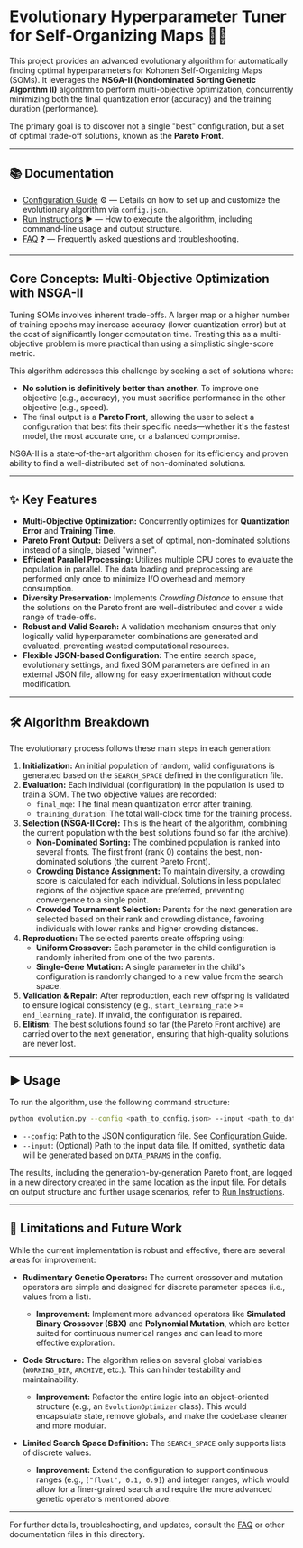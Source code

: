 # Evolutionary Hyperparameter Tuner for Self-Organizing Maps 🧬🧠

This project provides an advanced evolutionary algorithm for automatically finding optimal hyperparameters for Kohonen Self-Organizing Maps (SOMs). It leverages the **NSGA-II (Nondominated Sorting Genetic Algorithm II)** algorithm to perform multi-objective optimization, concurrently minimizing both the final quantization error (accuracy) and the training duration (performance).

The primary goal is to discover not a single "best" configuration, but a set of optimal trade-off solutions, known as the **Pareto Front**.

---

## 📚 Documentation

- [Configuration Guide](CONFIG.md) ⚙️ — Details on how to set up and customize the evolutionary algorithm via `config.json`.
- [Run Instructions](RUN.md) ▶️ — How to execute the algorithm, including command-line usage and output structure.
- [FAQ](FAQ.md) ❓ — Frequently asked questions and troubleshooting.

---

## Core Concepts: Multi-Objective Optimization with NSGA-II

Tuning SOMs involves inherent trade-offs. A larger map or a higher number of training epochs may increase accuracy (lower quantization error) but at the cost of significantly longer computation time. Treating this as a multi-objective problem is more practical than using a simplistic single-score metric.

This algorithm addresses this challenge by seeking a set of solutions where:
-   **No solution is definitively better than another.** To improve one objective (e.g., accuracy), you must sacrifice performance in the other objective (e.g., speed).
-   The final output is a **Pareto Front**, allowing the user to select a configuration that best fits their specific needs—whether it's the fastest model, the most accurate one, or a balanced compromise.

NSGA-II is a state-of-the-art algorithm chosen for its efficiency and proven ability to find a well-distributed set of non-dominated solutions.

---

## ✨ Key Features

*   **Multi-Objective Optimization:** Concurrently optimizes for **Quantization Error** and **Training Time**.
*   **Pareto Front Output:** Delivers a set of optimal, non-dominated solutions instead of a single, biased "winner".
*   **Efficient Parallel Processing:** Utilizes multiple CPU cores to evaluate the population in parallel. The data loading and preprocessing are performed only once to minimize I/O overhead and memory consumption.
*   **Diversity Preservation:** Implements *Crowding Distance* to ensure that the solutions on the Pareto front are well-distributed and cover a wide range of trade-offs.
*   **Robust and Valid Search:** A validation mechanism ensures that only logically valid hyperparameter combinations are generated and evaluated, preventing wasted computational resources.
*   **Flexible JSON-based Configuration:** The entire search space, evolutionary settings, and fixed SOM parameters are defined in an external JSON file, allowing for easy experimentation without code modification.

---

## 🛠️ Algorithm Breakdown

The evolutionary process follows these main steps in each generation:

1.  **Initialization:** An initial population of random, valid configurations is generated based on the `SEARCH_SPACE` defined in the configuration file.
2.  **Evaluation:** Each individual (configuration) in the population is used to train a SOM. The two objective values are recorded:
    *   `final_mqe`: The final mean quantization error after training.
    *   `training_duration`: The total wall-clock time for the training process.
3.  **Selection (NSGA-II Core):** This is the heart of the algorithm, combining the current population with the best solutions found so far (the archive).
    *   **Non-Dominated Sorting:** The combined population is ranked into several fronts. The first front (rank 0) contains the best, non-dominated solutions (the current Pareto Front).
    *   **Crowding Distance Assignment:** To maintain diversity, a crowding score is calculated for each individual. Solutions in less populated regions of the objective space are preferred, preventing convergence to a single point.
    *   **Crowded Tournament Selection:** Parents for the next generation are selected based on their rank and crowding distance, favoring individuals with lower ranks and higher crowding distances.
4.  **Reproduction:** The selected parents create offspring using:
    *   **Uniform Crossover:** Each parameter in the child configuration is randomly inherited from one of the two parents.
    *   **Single-Gene Mutation:** A single parameter in the child's configuration is randomly changed to a new value from the search space.
5.  **Validation & Repair:** After reproduction, each new offspring is validated to ensure logical consistency (e.g., `start_learning_rate` >= `end_learning_rate`). If invalid, the configuration is repaired.
6.  **Elitism:** The best solutions found so far (the Pareto Front archive) are carried over to the next generation, ensuring that high-quality solutions are never lost.

---

## ▶️ Usage

To run the algorithm, use the following command structure:

```bash
python evolution.py --config <path_to_config.json> --input <path_to_data.csv>
```

-   `--config`: Path to the JSON configuration file. See [Configuration Guide](CONFIG.md).
-   `--input`: (Optional) Path to the input data file. If omitted, synthetic data will be generated based on `DATA_PARAMS` in the config.

The results, including the generation-by-generation Pareto front, are logged in a new directory created in the same location as the input file. For details on output structure and further usage scenarios, refer to [Run Instructions](RUN.md).

---

## 🚧 Limitations and Future Work

While the current implementation is robust and effective, there are several areas for improvement:

*   **Rudimentary Genetic Operators:** The current crossover and mutation operators are simple and designed for discrete parameter spaces (i.e., values from a list).
    *   **Improvement:** Implement more advanced operators like **Simulated Binary Crossover (SBX)** and **Polynomial Mutation**, which are better suited for continuous numerical ranges and can lead to more effective exploration.

*   **Code Structure:** The algorithm relies on several global variables (`WORKING_DIR`, `ARCHIVE`, etc.). This can hinder testability and maintainability.
    *   **Improvement:** Refactor the entire logic into an object-oriented structure (e.g., an `EvolutionOptimizer` class). This would encapsulate state, remove globals, and make the codebase cleaner and more modular.

*   **Limited Search Space Definition:** The `SEARCH_SPACE` only supports lists of discrete values.
    *   **Improvement:** Extend the configuration to support continuous ranges (e.g., `["float", 0.1, 0.9]`) and integer ranges, which would allow for a finer-grained search and require the more advanced genetic operators mentioned above.

---

For further details, troubleshooting, and updates, consult the [FAQ](FAQ.md) or other documentation files in this directory.

